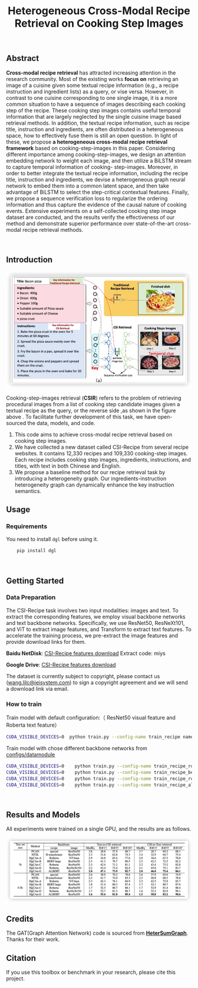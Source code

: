 <div align="center">

# Heterogeneous Cross-Modal Recipe Retrieval on Cooking Step Images
</div>

<br>

## Abstract
**Cross-modal recipe retrieval** has attracted increasing attention in the research community. Most of the existing works **focus on** retrieving an image of a cuisine given some textual recipe information (e.g., a recipe instruction and ingredient lists) as a query, or vise versa. However, in contrast to one cuisine corresponding to one single image, it is a more common situation to have a sequence of images describing each cooking step of the recipe. These cooking step images contains useful temporal information that are largely neglected by the single cuisine image based retrieval methods. In addition, the textual recipe information, such as recipe title, instruction and ingredients, are often distributed in a heterogeneous space, how to effectively fuse them is still an open question. In light of these, we propose **a heterogeneous cross-modal recipe retrieval framework** based on cooking-step-images in this paper. Considering different importance among cooking-step-images, we design an attention embedding network to weight each image, and then utilize a BiLSTM stream to capture temporal information of cooking- step-images. Moreover, in order to better integrate the textual recipe information, including the recipe title, instruction and ingredients, we devise a heterogeneous graph neural network to embed them into a common latent space, and then take advantage of BiLSTM to select the step-critical contextual features. Finally, we propose a sequence verification loss to regularize the ordering information and thus capture the evidence of the causal nature of cooking events. Extensive experiments on a self-collected cooking step image dataset are conducted, and the results verify the effectiveness of our method and demonstrate superior performance over state-of-the-art cross-modal recipe retrieval methods.


<br>

## Introduction

![CSIR-task](./resources/CSIR-task.jpg)

Cooking-step-images retrieval (**CSIR**) refers to the problem of retrieving procedural images from a list of cooking step candidate images given a textual recipe as the query, or the reverse side ,as shown in the figure above . To facilitate further development of this task, we have open-sourced the data, models, and code.

1. This code aims to achieve cross-modal recipe retrieval based on cooking step images.
2. We have collected a new dataset called CSI-Recipe from several recipe websites. It contains 12,330 recipes and 109,330 cooking-step images. Each recipe includes cooking step images, ingredients, instructions, and titles, with text in both Chinese and English.
3. We propose a baseline method for our recipe retrieval task by introducing a heterogeneity graph. Our ingredients-instruction heterogeneity graph can dynamically enhance the key instruction semantics.


## Usage
### Requirements
You need to install `dgl` before using it.
```bash
    pip install dgl
```


<br>

## Getting Started
### Data Preparation

The CSI-Recipe task involves two input modalities: images and text. To extract the corresponding features, we employ visual backbone networks and text backbone networks. Specifically, we use ResNet50, ResNeXt101, and ViT to extract image features, and Transform to extract text features. To accelerate the training process, we pre-extract the image features and provide download links for them.

**Baidu NetDisk**: [CSI-Recipe features download](https://pan.baidu.com/s/1c249Nbr2IdvvHDjbrT0srA?pwd=miys) Extract code: miys 

**Google Drive**: [CSI-Recipe features download](https://drive.google.com/file/d/1YdP3jO0Qs1-SEXH6Hp15akTTeAlrMI8Y/view?usp=sharing)

The dataset is currently subject to copyright, please contact us ([wang.lilc@ieisystem.com](wang.lilc@ieisystem.com)) to sign a copyright agreement and we will send a download link via email.

### How to train
Train model with default configuration:（ ResNet50 visual feature and Roberta text feature）

```bash
CUDA_VISIBLE_DEVICES=0  python train.py --config-name train_recipe name=Roberta_ResNet50 trainer.gpus=1 trainer.gradient_clip_val=1.0  trainer.max_epochs=200 model.is_shuffle=False datamodule.num_workers=4
```

Train model with chose different backbone networks from [configs/datamodule](configs/datamodule)

```bash
CUDA_VISIBLE_DEVICES=0    python train.py --config-name train_recipe_robeta_vitbase  name=Roberta_vitbase trainer.gpus=1 trainer.gradient_clip_val=1  trainer.max_epochs=200 model.is_shuffle=False datamodule.num_workers=4
CUDA_VISIBLE_DEVICES=0    python train.py --config-name train_recipe_bertlarge_resnet50  name=BERTlarge_ResNet50 trainer.gpus=1 trainer.gradient_clip_val=1.0  trainer.max_epochs=200 model.is_shuffle=False datamodule.num_workers=4
CUDA_VISIBLE_DEVICES=0    python train.py --config-name train_recipe_robeta_resnext101 name=Roberta_ResNeXt101 trainer.gpus=1 trainer.gradient_clip_val=1.0  trainer.max_epochs=200 model.is_shuffle=False datamodule.num_workers=4
CUDA_VISIBLE_DEVICES=0    python train.py --config-name train_recipe_albert_resnet50  name=albert_ResNet50 trainer.gpus=1 trainer.gradient_clip_val=1.0  trainer.max_epochs=200 model.is_shuffle=False datamodule.num_workers=4
```
<br>

## Results and Models
All experiments  were trained on a single GPU, and the results are as follows.

![experiments](/resources/CSIR-experiments.jpg)

## Credits
The GAT(Graph Attention Network) code is sourced from **[HeterSumGraph](https://github.com/dqwang122/HeterSumGraph)**. Thanks for their work.
## Citation
If you use this toolbox or benchmark in your research, please cite this project.
